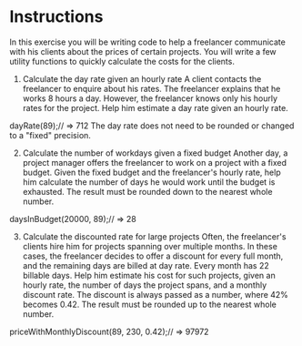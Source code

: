 # Instructions

In this exercise you will be writing code to help a freelancer communicate with his clients about the prices of certain projects. You will write a few utility functions to quickly calculate the costs for the clients.

1. Calculate the day rate given an hourly rate
A client contacts the freelancer to enquire about his rates. The freelancer explains that he works 8 hours a day. However, the freelancer knows only his hourly rates for the project. Help him estimate a day rate given an hourly rate.

dayRate(89);// => 712
The day rate does not need to be rounded or changed to a "fixed" precision.

2. Calculate the number of workdays given a fixed budget
Another day, a project manager offers the freelancer to work on a project with a fixed budget. Given the fixed budget and the freelancer's hourly rate, help him calculate the number of days he would work until the budget is exhausted. The result must be rounded down to the nearest whole number.

daysInBudget(20000, 89);// => 28

3. Calculate the discounted rate for large projects
Often, the freelancer's clients hire him for projects spanning over multiple months. In these cases, the freelancer decides to offer a discount for every full month, and the remaining days are billed at day rate. Every month has 22 billable days. Help him estimate his cost for such projects, given an hourly rate, the number of days the project spans, and a monthly discount rate. The discount is always passed as a number, where 42% becomes 0.42. The result must be rounded up to the nearest whole number.

priceWithMonthlyDiscount(89, 230, 0.42);// => 97972